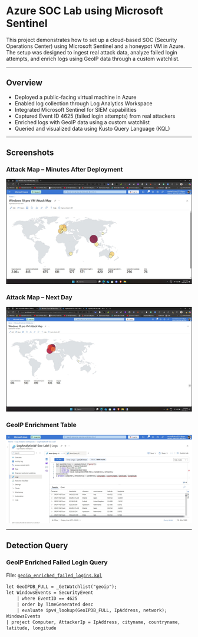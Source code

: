 # Azure SOC Lab using Microsoft Sentinel

This project demonstrates how to set up a cloud-based SOC (Security Operations Center) using Microsoft Sentinel and a honeypot VM in Azure. The setup was designed to ingest real attack data, analyze failed login attempts, and enrich logs using GeoIP data through a custom watchlist.

---

## Overview

- Deployed a public-facing virtual machine in Azure
- Enabled log collection through Log Analytics Workspace
- Integrated Microsoft Sentinel for SIEM capabilities
- Captured Event ID 4625 (failed login attempts) from real attackers
- Enriched logs with GeoIP data using a custom watchlist
- Queried and visualized data using Kusto Query Language (KQL)

---

## Screenshots

### Attack Map – Minutes After Deployment  
![Day 0 Map](./screenshots/sentinel_attack_map_day0.jpg)

### Attack Map – Next Day  
![Day 1 Map](./screenshots/sentinel_attack_map_day1.jpg)

### GeoIP Enrichment Table  
![GeoIP](./screenshots/geoip_results_table.jpg)

---

## Detection Query

### GeoIP Enriched Failed Login Query

File: [`geoip_enriched_failed_logins.kql`](./queries/geoip_enriched_failed_logins.kql)

```kql
let GeoIPDB_FULL = _GetWatchlist("geoip");
let WindowsEvents = SecurityEvent
    | where EventID == 4625
    | order by TimeGenerated desc
    | evaluate ipv4_lookup(GeoIPDB_FULL, IpAddress, network);
WindowsEvents
| project Computer, AttackerIp = IpAddress, cityname, countryname, latitude, longitude
